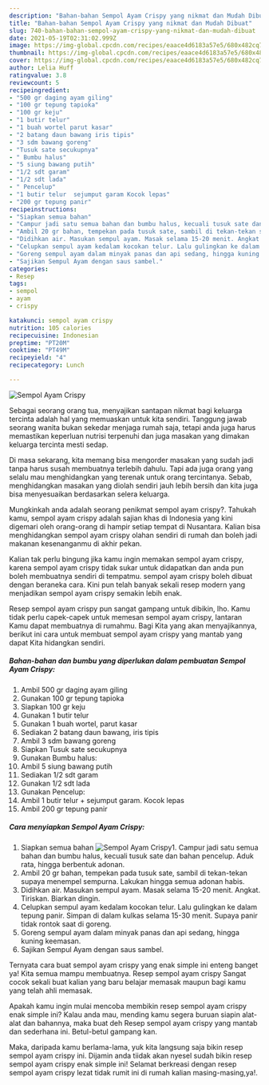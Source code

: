 ```yaml
---
description: "Bahan-bahan Sempol Ayam Crispy yang nikmat dan Mudah Dibuat"
title: "Bahan-bahan Sempol Ayam Crispy yang nikmat dan Mudah Dibuat"
slug: 740-bahan-bahan-sempol-ayam-crispy-yang-nikmat-dan-mudah-dibuat
date: 2021-05-19T02:31:02.999Z
image: https://img-global.cpcdn.com/recipes/eaace4d6183a57e5/680x482cq70/sempol-ayam-crispy-foto-resep-utama.jpg
thumbnail: https://img-global.cpcdn.com/recipes/eaace4d6183a57e5/680x482cq70/sempol-ayam-crispy-foto-resep-utama.jpg
cover: https://img-global.cpcdn.com/recipes/eaace4d6183a57e5/680x482cq70/sempol-ayam-crispy-foto-resep-utama.jpg
author: Lelia Huff
ratingvalue: 3.8
reviewcount: 5
recipeingredient:
- "500 gr daging ayam giling"
- "100 gr tepung tapioka"
- "100 gr keju"
- "1 butir telur"
- "1 buah wortel parut kasar"
- "2 batang daun bawang iris tipis"
- "3 sdm bawang goreng"
- "Tusuk sate secukupnya"
- " Bumbu halus"
- "5 siung bawang putih"
- "1/2 sdt garam"
- "1/2 sdt lada"
- " Pencelup"
- "1 butir telur  sejumput garam Kocok lepas"
- "200 gr tepung panir"
recipeinstructions:
- "Siapkan semua bahan"
- "Campur jadi satu semua bahan dan bumbu halus, kecuali tusuk sate dan bahan pencelup. Aduk rata, hingga berbentuk adonan."
- "Ambil 20 gr bahan, tempekan pada tusuk sate, sambil di tekan-tekan supaya menempel sempurna. Lakukan hingga semua adonan habis."
- "Didihkan air. Masukan sempul ayam. Masak selama 15-20 menit. Angkat. Tiriskan. Biarkan dingin."
- "Celupkan sempul ayam kedalam kocokan telur. Lalu gulingkan ke dalam tepung panir. Simpan di dalam kulkas selama 15-30 menit. Supaya panir tidak rontok saat di goreng."
- "Goreng sempul ayam dalam minyak panas dan api sedang, hingga kuning keemasan."
- "Sajikan Sempul Ayam dengan saus sambel."
categories:
- Resep
tags:
- sempol
- ayam
- crispy

katakunci: sempol ayam crispy 
nutrition: 105 calories
recipecuisine: Indonesian
preptime: "PT20M"
cooktime: "PT49M"
recipeyield: "4"
recipecategory: Lunch

---
```



![Sempol Ayam Crispy](https://img-global.cpcdn.com/recipes/eaace4d6183a57e5/680x482cq70/sempol-ayam-crispy-foto-resep-utama.jpg)

Sebagai seorang orang tua, menyajikan santapan nikmat bagi keluarga tercinta adalah hal yang memuaskan untuk kita sendiri. Tanggung jawab seorang  wanita bukan sekedar menjaga rumah saja, tetapi anda juga harus memastikan keperluan nutrisi terpenuhi dan juga masakan yang dimakan keluarga tercinta mesti sedap.

Di masa  sekarang, kita memang bisa mengorder masakan yang sudah jadi tanpa harus susah membuatnya terlebih dahulu. Tapi ada juga orang yang selalu mau menghidangkan yang terenak untuk orang tercintanya. Sebab, menghidangkan masakan yang diolah sendiri jauh lebih bersih dan kita juga bisa menyesuaikan berdasarkan selera keluarga. 



Mungkinkah anda adalah seorang penikmat sempol ayam crispy?. Tahukah kamu, sempol ayam crispy adalah sajian khas di Indonesia yang kini digemari oleh orang-orang di hampir setiap tempat di Nusantara. Kalian bisa menghidangkan sempol ayam crispy olahan sendiri di rumah dan boleh jadi makanan kesenanganmu di akhir pekan.

Kalian tak perlu bingung jika kamu ingin memakan sempol ayam crispy, karena sempol ayam crispy tidak sukar untuk didapatkan dan anda pun boleh membuatnya sendiri di tempatmu. sempol ayam crispy boleh dibuat dengan beraneka cara. Kini pun telah banyak sekali resep modern yang menjadikan sempol ayam crispy semakin lebih enak.

Resep sempol ayam crispy pun sangat gampang untuk dibikin, lho. Kamu tidak perlu capek-capek untuk memesan sempol ayam crispy, lantaran Kamu dapat membuatnya di rumahmu. Bagi Kita yang akan menyajikannya, berikut ini cara untuk membuat sempol ayam crispy yang mantab yang dapat Kita hidangkan sendiri.

<!--inarticleads1-->

##### Bahan-bahan dan bumbu yang diperlukan dalam pembuatan Sempol Ayam Crispy:

1. Ambil 500 gr daging ayam giling
1. Gunakan 100 gr tepung tapioka
1. Siapkan 100 gr keju
1. Gunakan 1 butir telur
1. Gunakan 1 buah wortel, parut kasar
1. Sediakan 2 batang daun bawang, iris tipis
1. Ambil 3 sdm bawang goreng
1. Siapkan Tusuk sate secukupnya
1. Gunakan  Bumbu halus:
1. Ambil 5 siung bawang putih
1. Sediakan 1/2 sdt garam
1. Gunakan 1/2 sdt lada
1. Gunakan  Pencelup:
1. Ambil 1 butir telur + sejumput garam. Kocok lepas
1. Ambil 200 gr tepung panir




<!--inarticleads2-->

##### Cara menyiapkan Sempol Ayam Crispy:

1. Siapkan semua bahan
<img src="https://img-global.cpcdn.com/steps/26a0ac686f593a0e/160x128cq70/sempol-ayam-crispy-langkah-memasak-1-foto.jpg" alt="Sempol Ayam Crispy">1. Campur jadi satu semua bahan dan bumbu halus, kecuali tusuk sate dan bahan pencelup. Aduk rata, hingga berbentuk adonan.
1. Ambil 20 gr bahan, tempekan pada tusuk sate, sambil di tekan-tekan supaya menempel sempurna. Lakukan hingga semua adonan habis.
1. Didihkan air. Masukan sempul ayam. Masak selama 15-20 menit. Angkat. Tiriskan. Biarkan dingin.
1. Celupkan sempul ayam kedalam kocokan telur. Lalu gulingkan ke dalam tepung panir. Simpan di dalam kulkas selama 15-30 menit. Supaya panir tidak rontok saat di goreng.
1. Goreng sempul ayam dalam minyak panas dan api sedang, hingga kuning keemasan.
1. Sajikan Sempul Ayam dengan saus sambel.




Ternyata cara buat sempol ayam crispy yang enak simple ini enteng banget ya! Kita semua mampu membuatnya. Resep sempol ayam crispy Sangat cocok sekali buat kalian yang baru belajar memasak maupun bagi kamu yang telah ahli memasak.

Apakah kamu ingin mulai mencoba membikin resep sempol ayam crispy enak simple ini? Kalau anda mau, mending kamu segera buruan siapin alat-alat dan bahannya, maka buat deh Resep sempol ayam crispy yang mantab dan sederhana ini. Betul-betul gampang kan. 

Maka, daripada kamu berlama-lama, yuk kita langsung saja bikin resep sempol ayam crispy ini. Dijamin anda tiidak akan nyesel sudah bikin resep sempol ayam crispy enak simple ini! Selamat berkreasi dengan resep sempol ayam crispy lezat tidak rumit ini di rumah kalian masing-masing,ya!.

